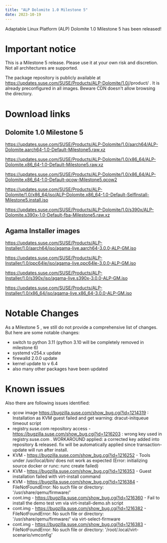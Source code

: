 ```yaml
---
title: "ALP Dolomite 1.0 Milestone 5"
date: 2023-10-19
---
```

Adaptable Linux Platform (ALP) Dolomite 1.0 Milestone 5 has been released!

# Important notice

This is a Milestone 5 release. Please use it at your own risk and discretion. Not all architectures are supported.

The package repository is publicly available at https://updates.suse.com/SUSE/Products/ALP-Dolomite/1.0/<basearch>/product/ . It is already preconfigured in all images. Beware CDN doesn't allow browsing the directory.

# Download links

## Dolomite 1.0 Milestone 5

https://updates.suse.com/SUSE/Products/ALP-Dolomite/1.0/aarch64/ALP-Dolomite.aarch64-1.0-Default-Milestone5.raw.xz 

https://updates.suse.com/SUSE/Products/ALP-Dolomite/1.0/x86_64/ALP-Dolomite.x86_64-1.0-Default-Milestone5.raw.xz 

https://updates.suse.com/SUSE/Products/ALP-Dolomite/1.0/x86_64/ALP-Dolomite.x86_64-1.0-Default-qcow-Milestone5.qcow2 

https://updates.suse.com/SUSE/Products/ALP-Dolomite/1.0/x86_64/iso/ALP-Dolomite.x86_64-1.0-Default-SelfInstall-Milestone5.install.iso 

https://updates.suse.com/SUSE/Products/ALP-Dolomite/1.0/s390x/ALP-Dolomite.s390x-1.0-Default-fba-Milestone5.raw.xz 


## Agama Installer images

https://updates.suse.com/SUSE/Products/ALP-Installer/1.0/aarch64/iso/agama-live.aarch64-3.0.0-ALP-GM.iso

https://updates.suse.com/SUSE/Products/ALP-Installer/1.0/ppc64le/iso/agama-live.ppc64le-3.0.0-ALP-GM.iso

https://updates.suse.com/SUSE/Products/ALP-Installer/1.0/s390x/iso/agama-live.s390x-3.0.0-ALP-GM.iso

https://updates.suse.com/SUSE/Products/ALP-Installer/1.0/x86_64/iso/agama-live.x86_64-3.0.0-ALP-GM.iso



# Notable Changes

As a Milestone 5 , we still do not provide a comprehensive list of changes. But here are some notable changes:

* switch to python 3.11 (python 3.10 will be completely removed in milestone 6)
* systemd v254.x update
* firewalld 2.0.0 update
* kernel update to v 6.4
* also many other packages have been updated

# Known issues

Also there are following issues identified:

* qcow image https://bugzilla.suse.com/show_bug.cgi?id=1214319 : Installation as KVM guest failed and get warning: dracut-initqueue timeout script
* registry.suse.com repository access - https://bugzilla.suse.com/show_bug.cgi?id=1216203 : wrong key used in registry.suse.com . WORKAROUND applied: a corrected key added into repository & released. fix will be automatically applied since transaction-update will run after install.
* KVM - https://bugzilla.suse.com/show_bug.cgi?id=1216252 - Tools under /usr/local/bin/ does not work as expected (Error: initializing source docker or runc: runc create failed)
* KVM - https://bugzilla.suse.com/show_bug.cgi?id=1216353 - Guest installation failed with virt-install command
* KVM - https://bugzilla.suse.com/show_bug.cgi?id=1216384 - FileNotFoundError: No such file or directory: '/usr/share/qemu/firmware/'
* cont.img - https://bugzilla.suse.com/show_bug.cgi?id=1216360 - Fail to install the demo test vm via virt-install-demo.sh script
* cont.img - https://bugzilla.suse.com/show_bug.cgi?id=1216382 - FileNotFoundError: No such file or directory: '/usr/share/qemu/firmware/' via virt-select-firmware
* cont.img - https://bugzilla.suse.com/show_bug.cgi?id=1216383 - FileNotFoundError: No such file or directory: '/root/.local/virt-scenario/vmconfig'
